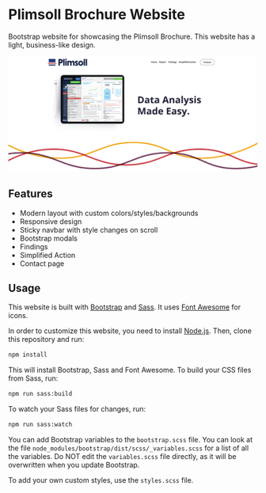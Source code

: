 # Plimsoll Brochure Website

Bootstrap website for showcasing the Plimsoll Brochure. This website has a light, business-like design.

<!-- change the below -->
<img src="/images/website-screenshot.png"  />

## Features

- Modern layout with custom colors/styles/backgrounds
- Responsive design
- Sticky navbar with style changes on scroll
- Bootstrap modals
- Findings
- Simplified Action
- Contact page 

## Usage

This website is built with [Bootstrap](https://getbootstrap.com/) and [Sass](https://sass-lang.com/). It uses [Font Awesome](https://fontawesome.com/) for icons.

In order to customize this website, you need to install [Node.js](https://nodejs.org/en/). Then, clone this repository and run:

```bash
npm install
```

This will install Bootstrap, Sass and Font Awesome. To build your CSS files from Sass, run:

```bash
npm run sass:build
```

To watch your Sass files for changes, run:

```bash
npm run sass:watch
```

You can add Bootstrap variables to the `bootstrap.scss` file. You can look at the file `node_modules/bootstrap/dist/scss/_variables.scss` for a list of all the variables. Do NOT edit the `variables.scss` file directly, as it will be overwritten when you update Bootstrap.

To add your own custom styles, use the `styles.scss` file.
